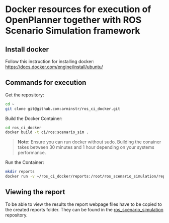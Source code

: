 # Docker resources for execution of OpenPlanner together with ROS Scenario Simulation framework

## Install docker
Follow this instruction for installing docker:
https://docs.docker.com/engine/install/ubuntu/

## Commands for execution

Get the repository:
```bash
cd ~
git clone git@github.com:arminstr/ros_ci_docker.git
```
Build the Docker Container:
```bash
cd ros_ci_docker
docker build -t ci/ros:scenario_sim .
```
> **Note:** Ensure you can run docker without sudo. Building the conainer takes between 30 minutes and 1 hour depending on your systems performance. 

Run the Container:
```bash
mkdir reports
docker run -v ~/ros_ci_docker/reports:/root/ros_scenario_simulation/reports -it ci/ros:scenario_sim
```

## Viewing the report
To be able to view the results the report webpage files have to be copied to the created reports folder. They can be found in the [ros_scenario_simulation](https://github.com/arminstr/ros_scenario_simulation) repository.
